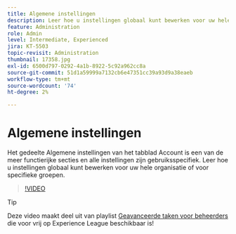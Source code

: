```yaml
---
title: Algemene instellingen
description: Leer hoe u instellingen globaal kunt bewerken voor uw hele organisatie of voor specifieke groepen
feature: Administration
role: Admin
level: Intermediate, Experienced
jira: KT-5503
topic-revisit: Administration
thumbnail: 17358.jpg
exl-id: 6500d797-0292-4a1b-8922-5c92a962cc8a
source-git-commit: 51d1a59999a7132cb6e47351cc39a93d9a38eaeb
workflow-type: tm+mt
source-wordcount: '74'
ht-degree: 2%

---
```


# Algemene instellingen

Het gedeelte Algemene instellingen van het tabblad Account is een van de meer functierijke secties en alle instellingen zijn gebruiksspecifiek. Leer hoe u instellingen globaal kunt bewerken voor uw hele organisatie of voor specifieke groepen.

>[!VIDEO](https://video.tv.adobe.com/v/3452108?quality=12&learn=on&hidetitle=true&captions=dut)

>[!TIP]
>
>Deze video maakt deel uit van playlist [ Geavanceerde taken voor beheerders ](https://experienceleague.adobe.com/nl/playlists/acrobat-sign-perform-advanced-tasks-administrators) die voor vrij op Experience League beschikbaar is!
